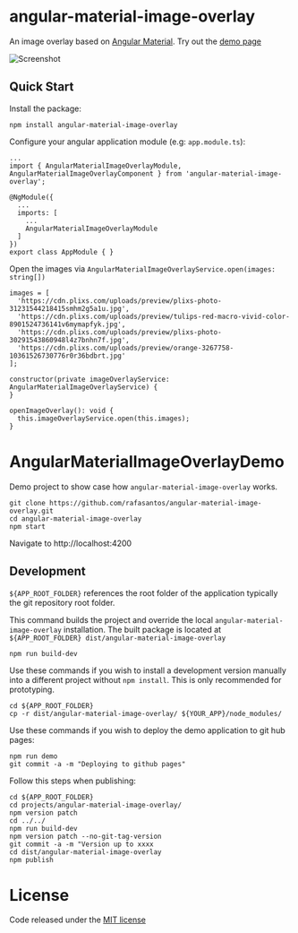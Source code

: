 angular-material-image-overlay
==============================
An image overlay based on [Angular Material](https://material.angular.io/). Try out the [demo page](https://rafasantos.github.io/angular-material-image-overlay/)

![Screenshot](https://raw.githubusercontent.com/rafasantos/angular-material-image-overlay/master/src/assets/screenshot.jpg "Screenshot from demo page")

Quick Start
-----------
Install the package:

```
npm install angular-material-image-overlay
```

Configure your angular application module (e.g: `app.module.ts`):
```
...
import { AngularMaterialImageOverlayModule, AngularMaterialImageOverlayComponent } from 'angular-material-image-overlay';

@NgModule({
  ...
  imports: [
    ...
    AngularMaterialImageOverlayModule
  ]
})
export class AppModule { }
```

Open the images via `AngularMaterialImageOverlayService.open(images: string[])`
```
images = [
  'https://cdn.plixs.com/uploads/preview/plixs-photo-31231544218415smhm2g5a1u.jpg',
  'https://cdn.plixs.com/uploads/preview/tulips-red-macro-vivid-color-8901524736141v6mymapfyk.jpg',
  'https://cdn.plixs.com/uploads/preview/plixs-photo-30291543860948l4z7bnhn7f.jpg',
  'https://cdn.plixs.com/uploads/preview/orange-3267758-10361526730776r0r36bdbrt.jpg'
];

constructor(private imageOverlayService: AngularMaterialImageOverlayService) {
}

openImageOverlay(): void {
  this.imageOverlayService.open(this.images);
}
```

AngularMaterialImageOverlayDemo
===============================
Demo project to show case how `angular-material-image-overlay` works.

```
git clone https://github.com/rafasantos/angular-material-image-overlay.git
cd angular-material-image-overlay
npm start
```

Navigate to http://localhost:4200

Development
-----------
`${APP_ROOT_FOLDER}` references the root folder of the application typically the git repository root folder.

This command builds the project and override the local `angular-material-image-overlay` installation.
The built package is located at `${APP_ROOT_FOLDER} dist/angular-material-image-overlay`
```
npm run build-dev
```

Use these commands if you wish to install a development version manually into a different project without `npm install`. This is only recommended for prototyping.
```
cd ${APP_ROOT_FOLDER}
cp -r dist/angular-material-image-overlay/ ${YOUR_APP}/node_modules/
```

Use these commands if you wish to deploy the demo application to git hub pages:
```
npm run demo
git commit -a -m "Deploying to github pages"
```

Follow this steps when publishing:
```
cd ${APP_ROOT_FOLDER}
cd projects/angular-material-image-overlay/
npm version patch
cd ../../
npm run build-dev
npm version patch --no-git-tag-version
git commit -a -m "Version up to xxxx
cd dist/angular-material-image-overlay
npm publish
```

License
=======
Code released under the [MIT license](LICENSE)